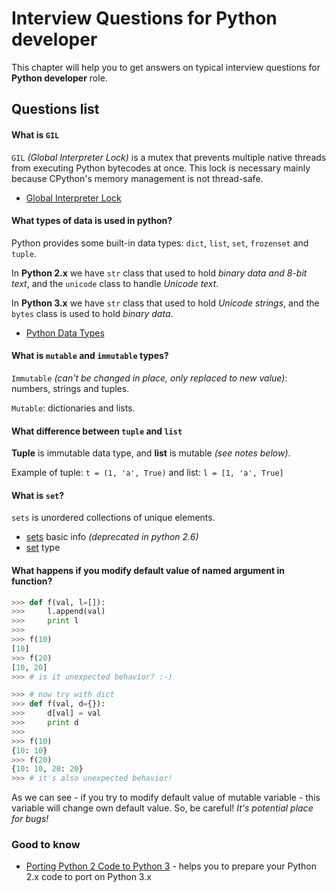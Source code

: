 Interview Questions for Python developer
=========


This chapter will help you to get answers on typical interview questions for **Python developer** role.


Questions list
---------


#### What is `GIL`

`GIL` *(Global Interpreter Lock)* is a mutex that prevents multiple native threads from executing Python bytecodes at once. This lock is necessary mainly because CPython's memory management is not thread-safe.

- [Global Interpreter Lock](https://wiki.python.org/moin/GlobalInterpreterLock)

#### What types of data is used in python?

Python provides some built-in data types: `dict`, `list`, `set`, `frozenset` and `tuple`.

In **Python 2.x** we have `str` class that used to hold *binary data and 8-bit text*, and the `unicode` class to handle *Unicode text*.

In **Python 3.x** we have `str` class that used to hold *Unicode strings*, and the `bytes` class is used to hold *binary data*.

- [Python Data Types](https://docs.python.org/3/library/datatypes.html)

#### What is `mutable` and `immutable` types?

`Immutable` *(can't be changed in place, only replaced to new value)*: numbers, strings and tuples.

`Mutable`: dictionaries and lists.

#### What difference between `tuple` and `list`

**Tuple** is immutable data type, and **list** is mutable *(see notes below)*.

Example of tuple: `t = (1, 'a', True)` and list: `l = [1, 'a', True]`

#### What is `set`?

`sets` is unordered collections of unique elements.

- [sets](https://docs.python.org/2/library/sets.html) basic info *(deprecated in python 2.6)*
- [set](https://docs.python.org/2.7/library/stdtypes.html#set) type

#### What happens if you modify default value of named argument in function?

```python
>>> def f(val, l=[]):
>>>     l.append(val)
>>>     print l
>>>
>>> f(10)
[10]
>>> f(20)
[10, 20]
>>> # is it unexpected behavior? :-)

>>> # now try with dict
>>> def f(val, d={}):
>>>     d[val] = val
>>>     print d
>>>
>>> f(10)
{10: 10}
>>> f(20)
{10: 10, 20: 20}
>>> # it's also unexpected behavior!
```

As we can see - if you try to modify default value of mutable variable - this variable will change own default value. So, be careful! *It's potential place for bugs!*

### Good to know

 - [Porting Python 2 Code to Python 3](https://docs.python.org/3/howto/pyporting.html) - helps you to prepare your Python 2.x code to port on Python 3.x
